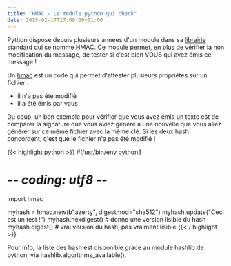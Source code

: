 ```yaml
---
title: "HMAC - Le module python qui check"
date: 2015-02-17T17:09:00+01:00
---
```


Python dispose depuis plusieurs années d'un module dans sa
[librairie standard](https://docs.python.org/3/py-modindex.html)
qui se [nomme HMAC](https://docs.python.org/3/library/hmac.html). Ce module
permet, en plus de vérifier la non modification du message, de tester si c'est
bien VOUS qui avez émis ce message !


Un [hmac](https://en.wikipedia.org/wiki/Hash-based_message_authentication_code)
est un code qui permet d'attester plusieurs propriétés sur un fichier :

* il n'a pas été modifié
* il a été émis par vous


Du coup, un bon exemple pour vérifier que vous avez émis un texte est de
comparer la signature que vous aviez généré à une nouvelle que vous allez
générer sur ce même fichier avec la même clé. Si les deux hash concordent,
c'est que le fichier n'a pas été modifié !

{{< highlight python >}}
#!/usr/bin/env python3
# -*- coding: utf8 -*- #

import hmac

myhash = hmac.new(b"azerty", digestmod="sha512")
myhash.update("Ceci est un test !")
myhash.hexdigest() # donne une version lisible du hash
myhash.digest() # vrai version du hash, pas vraiment lisible
{{< / highlight >}}


Pour info, la liste des hash est disponible grace au module hashlib de python,
via hashlib.algorithms_available().
